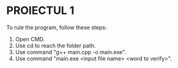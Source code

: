 # PROIECTUL 1

To rule the program, follow these steps:

1. Open CMD.
2. Use cd to reach the folder path.
3. Use command "g++ main.cpp -o main.exe".
4. Use command "main.exe \<input file name\> \<word to verify\>".
